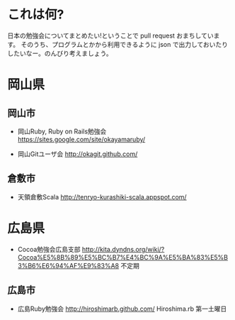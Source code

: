 # これは何?

日本の勉強会についてまとめたい!ということで pull request おまちしています。
そのうち、プログラムとかから利用できるように json で出力しておいたりしたいなー。のんびり考えましょう。


# 岡山県

## 岡山市

* 岡山Ruby, Ruby on Rails勉強会 https://sites.google.com/site/okayamaruby/

* 岡山Gitユーザ会 http://okagit.github.com/

## 倉敷市

* 天領倉敷Scala http://tenryo-kurashiki-scala.appspot.com/


# 広島県

* Cocoa勉強会広島支部 http://kita.dyndns.org/wiki/?Cocoa%E5%8B%89%E5%BC%B7%E4%BC%9A%E5%BA%83%E5%B3%B6%E6%94%AF%E9%83%A8 不定期

## 広島市

* 広島Ruby勉強会 http://hiroshimarb.github.com/ Hiroshima.rb 第一土曜日
